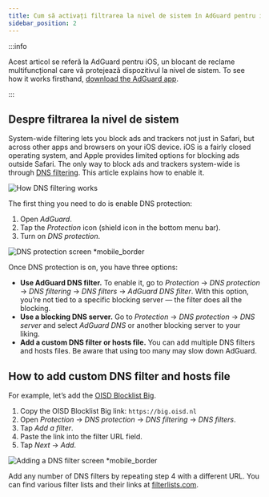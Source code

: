 ```yaml
---
title: Cum să activați filtrarea la nivel de sistem în AdGuard pentru iOS
sidebar_position: 2
---
```


:::info

Acest articol se referă la AdGuard pentru iOS, un blocant de reclame multifuncțional care vă protejează dispozitivul la nivel de sistem. To see how it works firsthand, [download the AdGuard app](https://agrd.io/download-kb-adblock).

:::

## Despre filtrarea la nivel de sistem

System-wide filtering lets you block ads and trackers not just in Safari, but across other apps and browsers on your iOS device. iOS is a fairly closed operating system, and Apple provides limited options for blocking ads outside Safari. The only way to block ads and trackers system-wide is through [DNS filtering](https://adguard-dns.io/kb/general/dns-filtering/). This article explains how to enable it.

![How DNS filtering works](https://cdn.adtidy.org/public/Adguard/kb/DNS_filtering/how_dns_filtering_works_en.png)

The first thing you need to do is enable DNS protection:

1. Open *AdGuard*.
2. Tap the *Protection* icon (shield icon in the bottom menu bar).
3. Turn on *DNS protection*.

![DNS protection screen *mobile_border](https://cdn.adtidy.org/content/kb/ad_blocker/iOS/dns_protection.png)

Once DNS protection is on, you have three options:

- **Use AdGuard DNS filter.** To enable it, go to *Protection* → *DNS protection* → *DNS filtering* → *DNS filters* → *AdGuard DNS filter*. With this option, you’re not tied to a specific blocking server — the filter does all the blocking.
- **Use a blocking DNS server.** Go to *Protection* → *DNS protection* → *DNS server* and select *AdGuard DNS* or another blocking server to your liking.
- **Add a custom DNS filter or hosts file.** You can add multiple DNS filters and hosts files. Be aware that using too many may slow down AdGuard.

## How to add custom DNS filter and hosts file

For example, let’s add the [OISD Blocklist Big](https://oisd.nl/).

1. Copy the OISD Blocklist Big link: `https://big.oisd.nl`
2. Open *Protection*  → *DNS protection* → *DNS filtering* → *DNS filters*.
3. Tap *Add a filter*.
4. Paste the link into the filter URL field.
5. Tap *Next* → *Add*.

![Adding a DNS filter screen *mobile_border](https://cdn.adtidy.org/content/kb/ad_blocker/iOS/adding_dns_filter.png)

Add any number of DNS filters by repeating step 4 with a different URL. You can find various filter lists and their links at [filterlists.com](https://filterlists.com).
